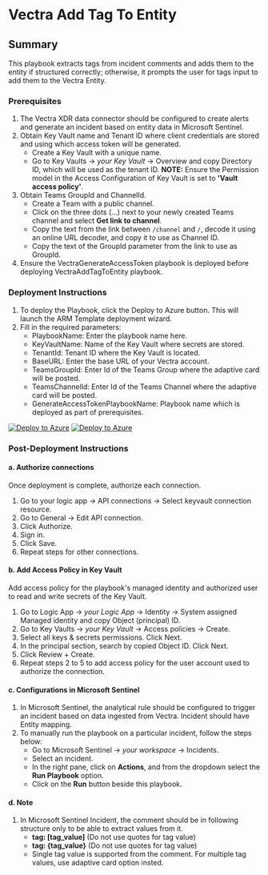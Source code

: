 # Vectra Add Tag To Entity

## Summary

This playbook extracts tags from incident comments and adds them to the entity if structured correctly; otherwise, it prompts the user for tags input to add them to the Vectra Entity.

### Prerequisites

1. The Vectra XDR data connector should be configured to create alerts and generate an incident based on entity data in Microsoft Sentinel.
2. Obtain Key Vault name and Tenant ID where client credentials are stored and using which access token will be generated.
   * Create a Key Vault with a unique name.
   * Go to Key Vaults → *your Key Vault* → Overview and copy Directory ID, which will be used as the tenant ID.
   **NOTE:** Ensure the Permission model in the Access Configuration of Key Vault is set to **'Vault access policy'**.
3. Obtain Teams GroupId and ChannelId.
   * Create a Team with a public channel.
   * Click on the three dots (...) next to your newly created Teams channel and select **Get link to channel**.
   * Copy the text from the link between `/channel` and `/`, decode it using an online URL decoder, and copy it to use as Channel ID.
   * Copy the text of the GroupId parameter from the link to use as GroupId.
4. Ensure the VectraGenerateAccessToken playbook is deployed before deploying VectraAddTagToEntity playbook.

### Deployment Instructions

1. To deploy the Playbook, click the Deploy to Azure button. This will launch the ARM Template deployment wizard.
2. Fill in the required parameters:
   * PlaybookName: Enter the playbook name here.
   * KeyVaultName: Name of the Key Vault where secrets are stored.
   * TenantId: Tenant ID where the Key Vault is located.
   * BaseURL: Enter the base URL of your Vectra account.
   * TeamsGroupId: Enter Id of the Teams Group where the adaptive card will be posted.
   * TeamsChannelId: Enter Id of the Teams Channel where the adaptive card will be posted.
   * GenerateAccessTokenPlaybookName: Playbook name which is deployed as part of prerequisites.

[![Deploy to Azure](https://aka.ms/deploytoazurebutton)](https://portal.azure.com/#create/Microsoft.Template/uri/https%3A%2F%2Fraw.githubusercontent.com%2FAzure%2FAzure-Sentinel%2Fmaster%2FSolutions%2FVectraXDR%2FPlaybooks%2FVectraAddTagToEntity%2Fazuredeploy.json) [![Deploy to Azure](https://aka.ms/deploytoazuregovbutton)](https://portal.azure.us/#create/Microsoft.Template/uri/https%3A%2F%2Fraw.githubusercontent.com%2FAzure%2FAzure-Sentinel%2Fmaster%2FSolutions%2FVectraXDR%2FPlaybooks%2FVectraAddTagToEntity%2Fazuredeploy.json)

### Post-Deployment Instructions

#### a. Authorize connections

Once deployment is complete, authorize each connection.
1. Go to your logic app → API connections → Select keyvault connection resource.
2. Go to General → Edit API connection.
3. Click Authorize.
4. Sign in.
5. Click Save.
6. Repeat steps for other connections.

#### b. Add Access Policy in Key Vault

Add access policy for the playbook's managed identity and authorized user to read and write secrets of the Key Vault.
1. Go to Logic App → *your Logic App* → Identity → System assigned Managed identity and copy Object (principal) ID.
2. Go to Key Vaults → *your Key Vault* → Access policies → Create.
3. Select all keys & secrets permissions. Click Next.
4. In the principal section, search by copied Object ID. Click Next.
5. Click Review + Create.
6. Repeat steps 2 to 5 to add access policy for the user account used to authorize the connection.

#### c. Configurations in Microsoft Sentinel

1. In Microsoft Sentinel, the analytical rule should be configured to trigger an incident based on data ingested from Vectra. Incident should have Entity mapping.
2. To manually run the playbook on a particular incident, follow the steps below:
   * Go to Microsoft Sentinel → *your workspace* → Incidents.
   * Select an incident.
   * In the right pane, click on **Actions**, and from the dropdown select the **Run Playbook** option.
   * Click on the **Run** button beside this playbook.

#### d. Note

1. In Microsoft Sentinel Incident, the comment should be in following structure only to be able to extract values from it.
   * **tag: [tag_value]** (Do not use quotes for tag value)
   * **tag: {tag_value}** (Do not use quotes for tag value)
   * Single tag value is supported from the comment. For multiple tag values, use adaptive card option insted.